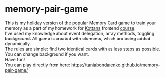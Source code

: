 # memory-pair-game
This is my holiday version of the popular Memory Card game to train your memory as a part of my homework for <a href='https://github.com/kottans'>Kottans</a> frontend <a href='https://github.com/Kottans/frontend'>course</a>.</br>
I've used my knowledge about event delegation, array methods, toggling background. All game is created with elements, which are being added dynamically. </br>
The rules are simple: find two identical cards with as less steps as possible.</br>
You can change background if you want.</br>
Have fun!</br>
You can play directly from here: https://taniabondarenko.github.io/memory-pair-game/
